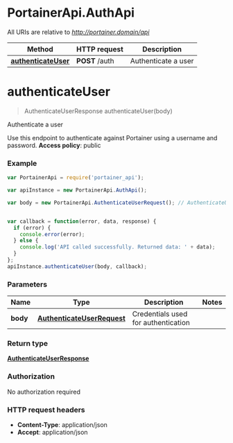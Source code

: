  # PortainerApi.AuthApi

All URIs are relative to *http://portainer.domain/api*

Method | HTTP request | Description
------------- | ------------- | -------------
[**authenticateUser**](AuthApi.md#authenticateUser) | **POST** /auth | Authenticate a user


<a name="authenticateUser"></a>
# **authenticateUser**
> AuthenticateUserResponse authenticateUser(body)

Authenticate a user

Use this endpoint to authenticate against Portainer using a username and password. **Access policy**: public 

### Example
```javascript
var PortainerApi = require('portainer_api');

var apiInstance = new PortainerApi.AuthApi();

var body = new PortainerApi.AuthenticateUserRequest(); // AuthenticateUserRequest | Credentials used for authentication


var callback = function(error, data, response) {
  if (error) {
    console.error(error);
  } else {
    console.log('API called successfully. Returned data: ' + data);
  }
};
apiInstance.authenticateUser(body, callback);
```

### Parameters

Name | Type | Description  | Notes
------------- | ------------- | ------------- | -------------
 **body** | [**AuthenticateUserRequest**](AuthenticateUserRequest.md)| Credentials used for authentication | 

### Return type

[**AuthenticateUserResponse**](AuthenticateUserResponse.md)

### Authorization

No authorization required

### HTTP request headers

 - **Content-Type**: application/json
 - **Accept**: application/json

